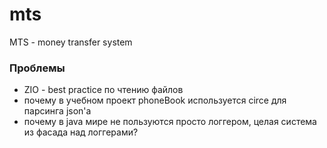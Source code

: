 # mts
MTS - money transfer system

### Проблемы
* ZIO - best practice по чтению файлов
* почему в учебном проект phoneBook используется circe для парсинга json'а
* почему в java мире не пользуются просто логгером, целая система из фасада над логгерами?